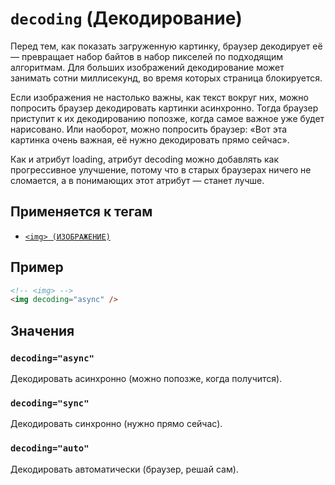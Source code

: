# `decoding` (Декодирование)

Перед тем, как показать загруженную картинку, браузер декодирует её — превращает набор байтов в набор пикселей по подходящим алгоритмам. Для больших изображений декодирование может занимать сотни миллисекунд, во время которых страница блокируется.

Если изображения не настолько важны, как текст вокруг них, можно попросить браузер декодировать картинки асинхронно. Тогда браузер приступит к их декодированию попозже, когда самое важное уже будет нарисовано. Или наоборот, можно попросить браузер: «Вот эта картинка очень важная, её нужно декодировать прямо сейчас».

Как и атрибут loading, атрибут decoding можно добавлять как прогрессивное улучшение, потому что в старых браузерах ничего не сломается, а в понимающих этот атрибут — станет лучше.

## Применяется к тегам

- [`<img> (ИЗОБРАЖЕНИЕ)`](<../TAGS MEDIA/img (ИЗОБРАЖЕНИЕ).md>)

## Пример

```html
<!-- <img> -->
<img decoding="async" />
```

## Значения

### `decoding="async"`

Декодировать асинхронно (можно попозже, когда получится).

### `decoding="sync"`

Декодировать cинхронно (нужно прямо сейчас).

### `decoding="auto"`

Декодировать автоматически (браузер, решай сам).
